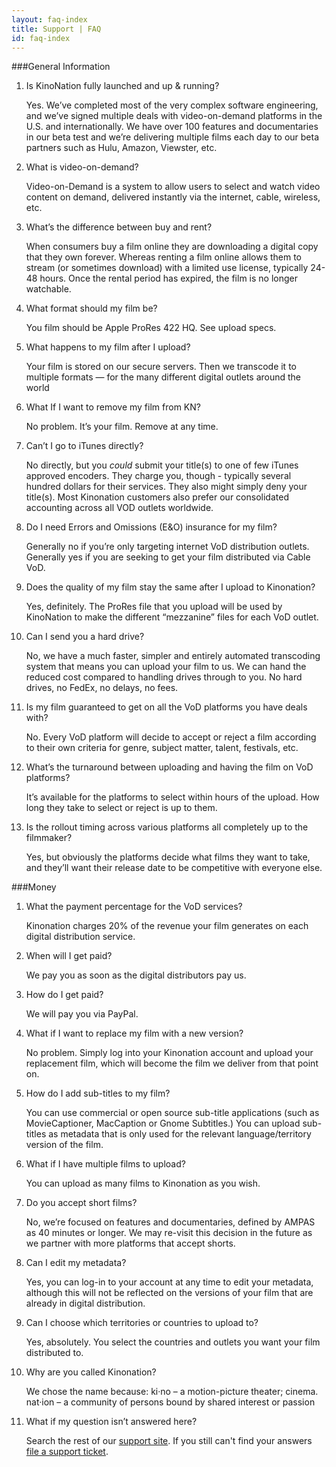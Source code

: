 ```yaml
---
layout: faq-index
title: Support | FAQ
id: faq-index
---
```

###General Information
1. Is KinoNation fully launched and up & running?

    Yes. We’ve completed most of the very complex software engineering, and we’ve signed multiple deals with video-on-demand platforms in the U.S. and internationally. We have over 100 features and documentaries in our beta test and we’re delivering multiple films each day to our beta partners such as Hulu, Amazon, Viewster, etc.

1. What is video-on-demand?

    Video-on-Demand is a system to allow users to select and watch video content on demand, delivered instantly via the internet, cable, wireless, etc.

1. What’s the difference between buy and rent?

    When consumers buy a film online they are downloading a digital copy that they own forever. Whereas renting a film online allows them to stream (or sometimes download) with a limited use license, typically 24-48 hours. Once the rental period has expired, the film is no longer watchable.

1. What format should my film be?

    You film should be Apple ProRes 422 HQ. See upload specs.

1. What happens to my film after I upload?

    Your film is stored on our secure servers. Then we transcode it to multiple formats — for the many different digital outlets around the world

1. What If I want to remove my film from KN?

    No problem. It’s your film. Remove at any time.

1. Can’t I go to iTunes directly?

    No directly, but you _could_ submit your title(s) to one of few iTunes approved encoders. They charge you, though - typically several hundred dollars for their services. They also might simply deny your title(s). Most Kinonation customers also prefer our consolidated accounting across all VOD outlets worldwide.

1. Do I need Errors and Omissions (E&O) insurance for my film?

    Generally no if you’re only targeting internet VoD distribution outlets. Generally yes if you are seeking to get your film distributed via Cable VoD.

1. Does the quality of my film stay the same after I upload to Kinonation?

    Yes, definitely. The ProRes file that you upload will be used by KinoNation to make the different “mezzanine” files for each VoD outlet.

1. Can I send you a hard drive?

    No, we have a much faster, simpler and entirely automated transcoding system that means you can upload your film to us. We can hand the reduced cost compared to handling drives through to you. No hard drives, no FedEx, no delays, no fees.

1. Is my film guaranteed to get on all the VoD platforms you have deals with?

    No. Every VoD platform will decide to accept or reject a film according to their own criteria for genre, subject matter, talent, festivals, etc.

1. What’s the turnaround between uploading and having the film on VoD platforms?

    It’s available for the platforms to select within hours of the upload. How long they take to select or reject is up to them.

1. Is the rollout timing across various platforms all completely up to the filmmaker?

    Yes, but obviously the platforms decide what films they want to take, and they’ll want their release date to be competitive with everyone else.

###Money
1. What the payment percentage for the VoD services?

    Kinonation charges 20% of the revenue your film generates on each digital distribution service.

1. When will I get paid?

    We pay you as soon as the digital distributors pay us.

1. How do I get paid?

    We will pay you via PayPal.

1. What if I want to replace my film with a new version?

    No problem. Simply log into your Kinonation account and upload your replacement film, which will become the film we deliver from that point on.

1. How do I add sub-titles to my film?

    You can use commercial or open source sub-title applications (such as MovieCaptioner, MacCaption or Gnome Subtitles.) You can upload sub-titles as metadata that is only used for the relevant language/territory version of the film.

1. What if I have multiple films to upload?

    You can upload as many films to Kinonation as you wish.

1. Do you accept short films?

    No, we’re focused on features and documentaries, defined by AMPAS as 40 minutes or longer. We may re-visit this decision in the future as we partner with more platforms that accept shorts.

1. Can I edit my metadata?

    Yes, you can log-in to your account at any time to edit your metadata, although this will not be reflected on the versions of your film that are already in digital distribution.

1. Can I choose which territories or countries to upload to?

    Yes, absolutely. You select the countries and outlets you want your film distributed to.

1. Why are you called Kinonation?

    We chose the name because: ki·no – a motion-picture theater; cinema. nat·ion – a community of persons bound by shared interest or passion

1. What if my question isn’t answered here?

    Search the rest of our [support site](/support). If you still can't find your answers [file a support ticket](/support/ticket.html).
    